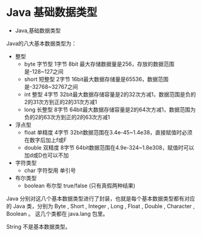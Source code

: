 # Java 基础数据类型
- Java,基础数据类型

Java的八大基本数据类型为： 

 - 整型
   - byte 字节型 1字节 8bit  最大存储数据量是256，存放的数据范围是-128~127之间
   - short 短整型 2字节 16bit最大数据存储量是65536，数据范围是-32768~32767之间
   - int 整型 4字节 32bit最大数据存储容量是2的32次方减1，数据范围是负的2的31次方到正的2的31次方减1
   - long 长整型 8字节 64bit最大数据存储容量是2的64次方减1，数据范围为负的2的63次方到正的2的63次方减1
 - 浮点型
   - float 单精度 4字节 32bit数据范围在3.4e-45~1.4e38，直接赋值时必须在数字后加上f或F
   - double 双精度 8字节 64bit数据范围在4.9e-324~1.8e308，赋值时可以加d或D也可以不加
 - 字符类型
   - char 字符型用 单引号
 - 布尔类型
   - boolean 布尔型 true/false (只有真假两种结果)

Java 分别对这八个基本数据类型进行了封装，也就是每个基本数据类型都有对应的 Java 类，分别为 Byte , Short , Integer , Long , Float , Double , Character , Boolean 。 这几个类都在 java.lang 包里。

String 不是基本数据类型。